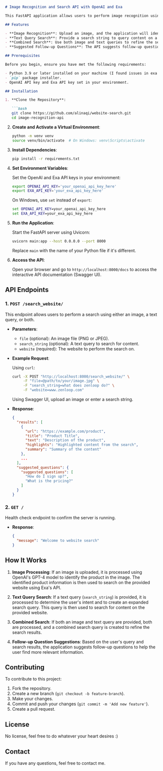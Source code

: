
```markdown
# Image Recognition and Search API with OpenAI and Exa

This FastAPI application allows users to perform image recognition using OpenAI's API and search for related content on a provided website using Exa's API. Users can upload an image or provide a text query (or both) to search for relevant products or content on a specified website. The API also suggests follow-up questions based on the user's query and search results.

## Features

- **Image Recognition**: Upload an image, and the application will identify the product in the image using OpenAI's model.
- **Text Query Search**: Provide a search string to query content on a specified website using Exa's API.
- **Combined Search**: Use both image and text queries to refine the search.
- **Suggested Follow-up Questions**: The API suggests follow-up questions based on the user's query and the search results.

## Prerequisites

Before you begin, ensure you have met the following requirements:

- Python 3.9 or later installed on your machine (I found issues in exa python library in 3.8.. )
- `pip` package installer.
- OpenAI API key and Exa API key set in your environment.

## Installation

1. **Clone the Repository**:

   ```bash
   git clone https://github.com/alinaqi/website-search.git
   cd image-recognition-api
   ```

2. **Create and Activate a Virtual Environment**:

   ```bash
   python -m venv venv
   source venv/bin/activate  # On Windows: venv\Scripts\activate
   ```

3. **Install Dependencies**:

   ```bash
   pip install -r requirements.txt
   ```

4. **Set Environment Variables**:

   Set the OpenAI and Exa API keys in your environment:

   ```bash
   export OPENAI_API_KEY='your_openai_api_key_here'
   export EXA_API_KEY='your_exa_api_key_here'
   ```

   On Windows, use `set` instead of `export`:

   ```cmd
   set OPENAI_API_KEY=your_openai_api_key_here
   set EXA_API_KEY=your_exa_api_key_here
   ```

5. **Run the Application**:

   Start the FastAPI server using Uvicorn:

   ```bash
   uvicorn main:app --host 0.0.0.0 --port 8000
   ```

   Replace `main` with the name of your Python file if it's different.

6. **Access the API**:

   Open your browser and go to `http://localhost:8000/docs` to access the interactive API documentation (Swagger UI).

## API Endpoints

### 1. `POST /search_website/`

This endpoint allows users to perform a search using either an image, a text query, or both.

- **Parameters**:
  - `file` (optional): An image file (PNG or JPEG).
  - `search_string` (optional): A text query to search for content.
  - `website` (required): The website to perform the search on.

- **Example Request**:

  Using `curl`:

  ```bash
  curl -X POST "http://localhost:8000/search_website/" \
       -F "file=@path/to/your/image.jpg" \
       -F "search_string=what does zenloop do?" \
       -F "website=www.zenloop.com"
  ```

  Using Swagger UI, upload an image or enter a search string.

- **Response**:

  ```json
  {
    "results": [
      {
        "url": "https://example.com/product",
        "title": "Product Title",
        "text": "Description of the product",
        "highlights": "Highlighted content from the search",
        "summary": "Summary of the content"
      },
      ...
    ],
    "suggested_questions": {
      "suggested_questions": [
        "How do I sign up?",
        "What is the pricing?"
      ]
    }
  }
  ```

### 2. `GET /`

Health check endpoint to confirm the server is running.

- **Response**:

  ```json
  {
    "message": "Welcome to website search"
  }
  ```

## How It Works

1. **Image Processing**: If an image is uploaded, it is processed using OpenAI's GPT-4 model to identify the product in the image. The identified product information is then used to search on the provided website using Exa's API.

2. **Text Query Search**: If a text query (`search_string`) is provided, it is processed to determine the user's intent and to create an expanded search query. This query is then used to search for content on the provided website.

3. **Combined Search**: If both an image and text query are provided, both are processed, and a combined search query is created to refine the search results.

4. **Follow-up Question Suggestions**: Based on the user's query and search results, the application suggests follow-up questions to help the user find more relevant information.

## Contributing

To contribute to this project:

1. Fork the repository.
2. Create a new branch (`git checkout -b feature-branch`).
3. Make your changes.
4. Commit and push your changes (`git commit -m 'Add new feature'`).
5. Create a pull request.

## License

No license, feel free to do whatever your heart desires :)

## Contact

If you have any questions, feel free to contact me. 

```

